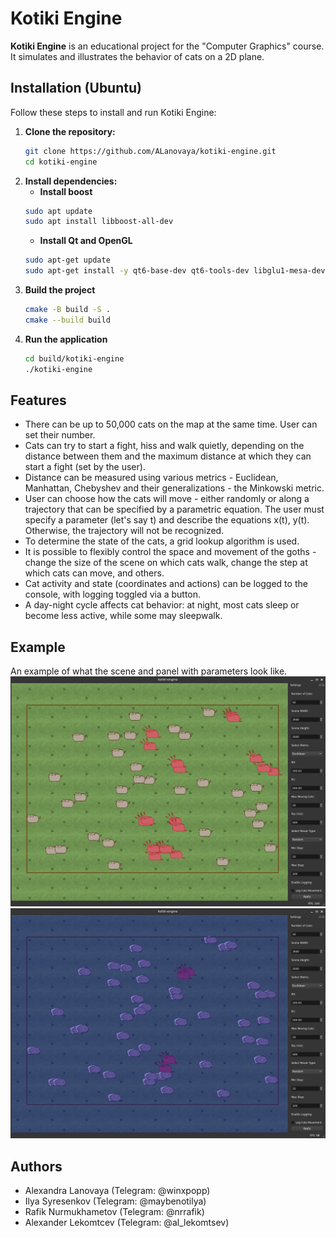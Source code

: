 # Kotiki Engine

**Kotiki Engine** is an educational project for the "Computer Graphics" course. It simulates and illustrates the behavior of cats on a 2D plane.

## Installation (Ubuntu)

Follow these steps to install and run Kotiki Engine:
1. **Clone the repository:**
   ```bash
   git clone https://github.com/ALanovaya/kotiki-engine.git
   cd kotiki-engine
   ```
2. **Install dependencies:**
   - **Install boost**
   ```bash
   sudo apt update
   sudo apt install libboost-all-dev
   ```
   - **Install Qt and OpenGL**
   ```bash
   sudo apt-get update
   sudo apt-get install -y qt6-base-dev qt6-tools-dev libglu1-mesa-dev freeglut3-dev
   ```
3. **Build the project**
    ```bash
   cmake -B build -S .
   cmake --build build
   ```
4. **Run the application**
   ```bash
   cd build/kotiki-engine
   ./kotiki-engine
   ```

## Features

- There can be up to 50,000 cats on the map at the same time. User can set their number.
- Cats can try to start a fight, hiss and walk quietly, depending on the distance between them and the maximum distance at which they can start a fight (set by the user).
- Distance can be measured using various metrics - Euclidean, Manhattan, Chebyshev and their generalizations - the Minkowski metric.
- User can choose how the cats will move - either randomly or along a trajectory that can be specified by a parametric equation. The user must specify a parameter (let's say t) and describe the equations x(t), y(t). Otherwise, the trajectory will not be recognized.
- To determine the state of the cats, a grid lookup algorithm is used.
- It is possible to flexibly control the space and movement of the goths - change the size of the scene on which cats walk, change the step at which cats can move, and others.
- Cat activity and state (coordinates and actions) can be logged to the console, with logging toggled via a button.
- A day-night cycle affects cat behavior: at night, most cats sleep or become less active, while some may sleepwalk.

## Example
An example of what the scene and panel with parameters look like.
![Day-scene and panel example](assets/doc/day_example.png)
![Night-scene and panel example](assets/doc/night_example.png)

## Authors

- Alexandra Lanovaya (Telegram: @winxpopp)
- Ilya Syresenkov (Telegram: @maybenotilya)
- Rafik Nurmukhametov (Telegram: @nrrafik)
- Alexander Lekomtcev (Telegram: @al_lekomtsev)